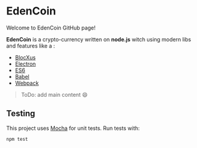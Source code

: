 # EdenCoin
Welcome to EdenCoin GitHub page!

**EdenCoin** is a crypto-currency written on **node.js** witch using modern libs and features like a :
- [BlocXus](https://github.com/AlexStrNik/BlocXus)
- [Electron](https://github.com/electron/electron)
- [ES6](https://github.com/lukehoban/es6features)
- [Babel](https://github.com/babel/babel)
- [Webpack](https://github.com/webpack/webpack)

> ToDo: add main content :smile:

## Testing

This project uses [Mocha](https://mochajs.org) for unit tests.
Run tests with:

```bash
npm test
```
